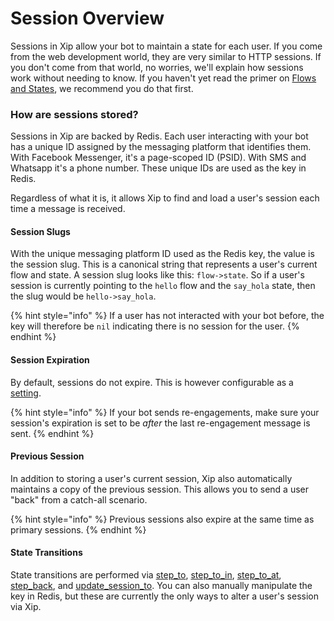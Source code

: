 # Session Overview

Sessions in Xip allow your bot to maintain a state for each user. If you come from the web development world, they are very similar to HTTP sessions. If you don't come from that world, no worries, we'll explain how sessions work without needing to know. If you haven't yet read the primer on [Flows and States](../../flows/overview.md), we recommend you do that first. 

### How are sessions stored?

Sessions in Xip are backed by Redis. Each user interacting with your bot has a unique ID assigned by the messaging platform that identifies them. With Facebook Messenger, it's a page-scoped ID \(PSID\). With SMS and Whatsapp it's a phone number. These unique IDs are used as the key in Redis.

Regardless of what it is, it allows Xip to find and load a user's session each time a message is received.

#### Session Slugs

With the unique messaging platform ID used as the Redis key, the value is the session slug. This is a canonical string that represents a user's current flow and state. A session slug looks like this: `flow->state`. So if a user's session is currently pointing to the `hello` flow and the `say_hola` state, then the slug would be `hello->say_hola`.

{% hint style="info" %}
If a user has not interacted with your bot before, the key will therefore be `nil` indicating there is no session for the user.
{% endhint %}

#### Session Expiration

By default, sessions do not expire. This is however configurable as a [setting](../../config/settings.md).

{% hint style="info" %}
If your bot sends re-engagements, make sure your session's expiration is set to be _after_ the last re-engagement message is sent.
{% endhint %}

#### Previous Session

In addition to storing a user's current session, Xip also automatically maintains a copy of the previous session. This allows you to send a user "back" from a catch-all scenario.

{% hint style="info" %}
Previous sessions also expire at the same time as primary sessions.
{% endhint %}

#### State Transitions

State transitions are performed via [step\_to](step_to.md), [step\_to\_in](step_to_in.md), [step\_to\_at](step_to_at.md), [step\_back](step_back.md), and [update\_session\_to](update_session_to.md). You can also manually manipulate the key in Redis, but these are currently the only ways to alter a user's session via Xip.

